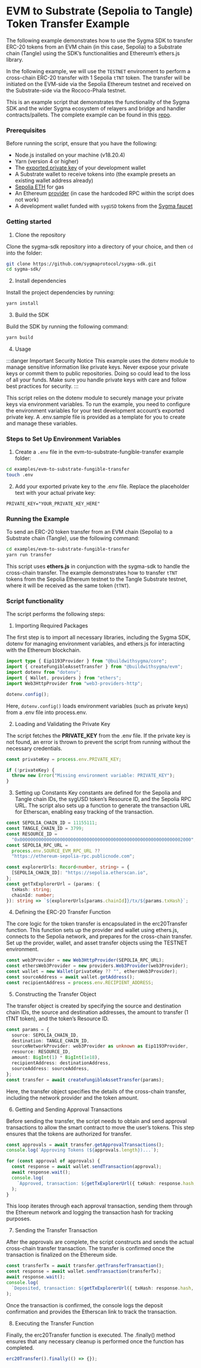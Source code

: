 # EVM to Substrate (Sepolia to Tangle) Token Transfer Example

The following example demonstrates how to use the Sygma SDK to transfer ERC-20 tokens from an EVM chain (in this case, Sepolia) to a Substrate chain (Tangle) using the SDK’s functionalities and Ethereum’s ethers.js library.

In the following example, we will use the `TESTNET` environment to perform a cross-chain ERC-20 transfer with 1 Sepolia `tTNT` token. The transfer will be initiated on the EVM-side via the Sepolia Ethereum testnet and received on the Substrate-side via the Rococo-Phala testnet.

This is an example script that demonstrates the functionality of the Sygma SDK and the wider Sygma ecosystem of relayers and bridge and handler contracts/pallets. The complete example can be found in this [repo](https://github.com/sygmaprotocol/sygma-sdk/tree/main/examples/evm-to-substrate-fungible-transfer#sygma-sdk-erc20-example).

### Prerequisites

Before running the script, ensure that you have the following:

- Node.js installed on your machine (v18.20.4)
- Yarn (version 4 or higher)
- The [exported private key](https://support.metamask.io/hc/en-us/articles/360015289632-How-to-export-an-account-s-private-key) of your development wallet
- A Substrate wallet to receive tokens into (the example presets an existing wallet address already)
- [Sepolia ETH](https://sepoliafaucet.com/) for gas
- An Ethereum [provider](https://www.infura.io/) (in case the hardcoded RPC within the script does not work)
- A development wallet funded with `sygUSD` tokens from the [Sygma faucet](https://faucet-ui-stage.buildwithsygma.com/)

### Getting started

1. Clone the repository

Clone the sygma-sdk repository into a directory of your choice, and then `cd` into the folder:

```bash
git clone https://github.com/sygmaprotocol/sygma-sdk.git
cd sygma-sdk/
```

2. Install dependencies

Install the project dependencies by running:

```bash
yarn install
```

3. Build the SDK

Build the SDK by running the following command:

```bash
yarn build
```

4. Usage

:::danger Important Security Notice
This example uses the dotenv module to manage sensitive information like private keys. Never expose your private keys or commit them to public repositories. Doing so could lead to the loss of all your funds. Make sure you handle private keys with care and follow best practices for security.
:::

This script relies on the dotenv module to securely manage your private keys via environment variables. To run the example, you need to configure the environment variables for your test development account’s exported private key. A .env.sample file is provided as a template for you to create and manage these variables.

### Steps to Set Up Environment Variables

1. Create a `.env` file in the evm-to-substrate-fungible-transfer example folder:

```bash
cd examples/evm-to-substrate-fungible-transfer
touch .env
```

2. Add your exported private key to the .env file. Replace the placeholder text with your actual private key:

```dotenv
PRIVATE_KEY="YOUR_PRIVATE_KEY_HERE"
```

### Running the Example

To send an ERC-20 token transfer from an EVM chain (Sepolia) to a Substrate chain (Tangle), use the following command:

```bash
cd examples/evm-to-substrate-fungible-transfer
yarn run transfer
```

This script uses **ethers.js** in conjunction with the sygma-sdk to handle the cross-chain transfer. The example demonstrates how to transfer `tTNT` tokens from the Sepolia Ethereum testnet to the Tangle Substrate testnet, where it will be received as the same token (`tTNT`).

### Script functionality

The script performs the following steps:

1. Importing Required Packages

The first step is to import all necessary libraries, including the Sygma SDK, dotenv for managing environment variables, and ethers.js for interacting with the Ethereum blockchain.

```ts
import type { Eip1193Provider } from "@buildwithsygma/core";
import { createFungibleAssetTransfer } from "@buildwithsygma/evm";
import dotenv from "dotenv";
import { Wallet, providers } from "ethers";
import Web3HttpProvider from "web3-providers-http";

dotenv.config();
```

Here, `dotenv.config()` loads environment variables (such as private keys) from a .env file into process.env.

2. Loading and Validating the Private Key

The script fetches the **PRIVATE_KEY** from the .env file. If the private key is not found, an error is thrown to prevent the script from running without the necessary credentials.

```ts
const privateKey = process.env.PRIVATE_KEY;

if (!privateKey) {
  throw new Error("Missing environment variable: PRIVATE_KEY");
}
```

3. Setting up Constants
   Key constants are defined for the Sepolia and Tangle chain IDs, the sygUSD token’s Resource ID, and the Sepolia RPC URL. The script also sets up a function to generate the transaction URL for Etherscan, enabling easy tracking of the transaction.

```ts
const SEPOLIA_CHAIN_ID = 11155111;
const TANGLE_CHAIN_ID = 3799;
const RESOURCE_ID =
  "0x0000000000000000000000000000000000000000000000000000000000002000";
const SEPOLIA_RPC_URL =
  process.env.SOURCE_EVM_RPC_URL ??
  "https://ethereum-sepolia-rpc.publicnode.com";

const explorerUrls: Record<number, string> = {
  [SEPOLIA_CHAIN_ID]: "https://sepolia.etherscan.io",
};
const getTxExplorerUrl = (params: {
  txHash: string;
  chainId: number;
}): string => `${explorerUrls[params.chainId]}/tx/${params.txHash}`;
```

4. Defining the ERC-20 Transfer Function

The core logic for the token transfer is encapsulated in the erc20Transfer function. This function sets up the provider and wallet using ethers.js, connects to the Sepolia network, and prepares for the cross-chain transfer.
Set up the provider, wallet, and asset transfer objects using the TESTNET environment.

```ts
const web3Provider = new Web3HttpProvider(SEPOLIA_RPC_URL);
const ethersWeb3Provider = new providers.Web3Provider(web3Provider);
const wallet = new Wallet(privateKey ?? "", ethersWeb3Provider);
const sourceAddress = await wallet.getAddress();
const recipientAddress = process.env.RECIPIENT_ADDRESS;
```

5. Constructing the Transfer Object

The transfer object is created by specifying the source and destination chain IDs, the source and destination addresses, the amount to transfer (1 tTNT token), and the token’s Resource ID.

```ts
const params = {
  source: SEPOLIA_CHAIN_ID,
  destination: TANGLE_CHAIN_ID,
  sourceNetworkProvider: web3Provider as unknown as Eip1193Provider,
  resource: RESOURCE_ID,
  amount: BigInt(1) * BigInt(1e18),
  recipientAddress: destinationAddress,
  sourceAddress: sourceAddress,
};
const transfer = await createFungibleAssetTransfer(params);
```

Here, the transfer object specifies the details of the cross-chain transfer, including the network provider and the token amount.

6. Getting and Sending Approval Transactions

Before sending the transfer, the script needs to obtain and send approval transactions to allow the smart contract to move the user’s tokens. This step ensures that the tokens are authorized for transfer.

```ts
const approvals = await transfer.getApprovalTransactions();
console.log(`Approving Tokens (${approvals.length})...`);

for (const approval of approvals) {
  const response = await wallet.sendTransaction(approval);
  await response.wait();
  console.log(
    `Approved, transaction: ${getTxExplorerUrl({ txHash: response.hash, chainId: SEPOLIA_CHAIN_ID })}`
  );
}
```

This loop iterates through each approval transaction, sending them through the Ethereum network and logging the transaction hash for tracking purposes.

7.  Sending the Transfer Transaction

After the approvals are complete, the script constructs and sends the actual cross-chain transfer transaction. The transfer is confirmed once the transaction is finalized on the Ethereum side.

```ts
const transferTx = await transfer.getTransferTransaction();
const response = await wallet.sendTransaction(transferTx);
await response.wait();
console.log(
  `Deposited, transaction: ${getTxExplorerUrl({ txHash: response.hash, chainId: SEPOLIA_CHAIN_ID })}`
);
```

Once the transaction is confirmed, the console logs the deposit confirmation and provides the Etherscan link to track the transaction.

8. Executing the Transfer Function

Finally, the erc20Transfer function is executed. The .finally() method ensures that any necessary cleanup is performed once the function has completed.

```ts
erc20Transfer().finally(() => {});
```

